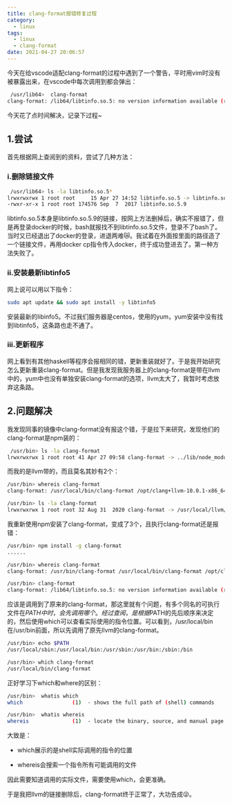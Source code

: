 ```yaml
---
title: clang-format报错修复过程
category:
  - linux
tags:
  - linux
  - clang-format
date: 2021-04-27 20:06:57
---
```


今天在给vscode适配clang-format的过程中遇到了一个警告，平时用vim时没有被暴露出来，在vscode中每次调用到都会弹出：

```bash
 /usr/lib64>  clang-format
clang-format: /lib64/libtinfo.so.5: no version information available (required by clang-format)
```

今天花了点时间解决，记录下过程~

<!-- more -->

## 1.尝试

首先根据网上查阅到的资料，尝试了几种方法：

### i.删除链接文件

```bash
 /usr/lib64> ls -la libtinfo.so.5*
lrwxrwxrwx 1 root root     15 Apr 27 14:52 libtinfo.so.5 -> libtinfo.so.5.9
-rwxr-xr-x 1 root root 174576 Sep  7  2017 libtinfo.so.5.9
```

libtinfo.so.5本身是libtinfo.so.5.9的链接，按网上方法删掉后，确实不报错了，但是再登录docker的时候，bash就报找不到libtinfo.so.5文件，登录不了bash了。当时又已经退出了docker的登录，进退两难😿。我试着在外面按里面的路径造了一个链接文件，再用docker cp指令传入docker，终于成功登进去了。第一种方法失败了。

### ii.安装最新libtinfo5

网上说可以用以下指令：

```bash
sudo apt update && sudo apt install -y libtinfo5
```

安装最新的libinfo5。不过我们服务器是centos，使用的yum，yum安装中没有找到libtinfo5，这条路也走不通了。

### iii.更新程序

网上看到有其他haskell等程序会报相同的错，更新重装就好了。于是我开始研究怎么更新重装clang-format。但是我发现我服务器上的clang-format是带在llvm中的，yum中也没有单独安装clang-format的选项，llvm太大了，我暂时考虑放弃这条路。

## 2.问题解决

我发现同事的镜像中clang-format没有报这个错，于是拉下来研究，发现他们的clang-format是npm装的：

```bash
 /usr/bin> ls -la clang-format
lrwxrwxrwx 1 root root 41 Apr 27 09:58 clang-format -> ../lib/node_modules/clang-format/index.js
```

而我的是llvm带的，而且莫名其妙有2个：

```bash
/usr/bin> whereis clang-format
clang-format: /usr/local/bin/clang-format /opt/clang+llvm-10.0.1-x86_64-linux-gnu-ubuntu-16.04/bin/clang-format

/usr/bin> ls -la clang-format
lrwxrwxrwx 1 root root 32 Aug 31  2020 clang-format -> /usr/local/llvm/bin/clang-format
```

我重新使用npm安装了clang-format，变成了3个，且执行clang-format还是报错：

```bash
/usr/bin> npm install -g clang-format
......

/usr/bin> whereis clang-format
clang-format: /usr/bin/clang-format /usr/local/bin/clang-format /opt/clang+llvm-10.0.1-x86_64-linux-gnu-ubuntu-16.04/bin/clang-format

/usr/bin> clang-format
clang-format: /lib64/libtinfo.so.5: no version information available (required by clang-format)
```

应该是调用到了原来的clang-format，那这里就有个问题，有多个同名的可执行文件在$PATH中时，会先调用哪个。经过查阅，是根据$PATH的先后顺序来决定的，然后使用which可以查看实际使用的指令位置。可以看到，/usr/local/bin在/usr/bin前面，所以先调用了原先llvm的clang-format。

```bash
/usr/bin> echo $PATH
/usr/local/sbin:/usr/local/bin:/usr/sbin:/usr/bin:/sbin:/bin

/usr/bin> which clang-format
/usr/local/bin/clang-format
```

正好学习下which和where的区别：

```bash
/usr/bin>  whatis which
which                (1)  - shows the full path of (shell) commands

/usr/bin>  whatis whereis
whereis              (1)  - locate the binary, source, and manual page files for a command
```

大致是：

* which展示的是shell实际调用的指令的位置

* whereis会搜索一个指令所有可能调用的文件

因此需要知道调用的实际文件，需要使用which，会更准确。

于是我把llvm的链接删除后，clang-format终于正常了，大功告成😜。

